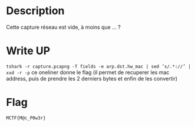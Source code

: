 # Description
Cette capture réseau est vide, à moins que ... ?

# Write UP
`tshark -r capture.pcapng -T fields -e arp.dst.hw_mac | sed ‘s/.*://’ | xxd -r -p` ce oneliner donne le flag (il permet de recuperer les mac address, puis de prendre les 2 derniers bytes et enfin de les convertir)

# Flag
`MCTF{M@c_P0w3r}`